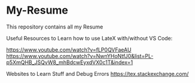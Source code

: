 # My-Resume
This repository contains all my  Resume

Useful Resources to Learn how to use LateX with/without VS Code:

https://www.youtube.com/watch?v=fLP0QVFaeAU
https://www.youtube.com/watch?v=NwnYHoNtfJ0&list=PL-p5XmQHB_JSQvW8_mhBdcwEyxdVX0c1T&index=1

Websites to Learn Stuff and Debug Errors
https://tex.stackexchange.com/
